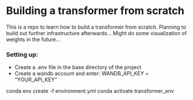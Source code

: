 # Building a transformer from scratch

This is a repo to learn how to build a transformer from scratch. Planning to build out further infrastructure afterwards...
Might do some visualization of weights in the future...

### Setting up:
- Create a .env file in the base directory of the project
- Create a wandb account and enter: WANDB_API_KEY = "YOUR_API_KEY"


conda env create -f environment.yml
conda activate transformer_env
